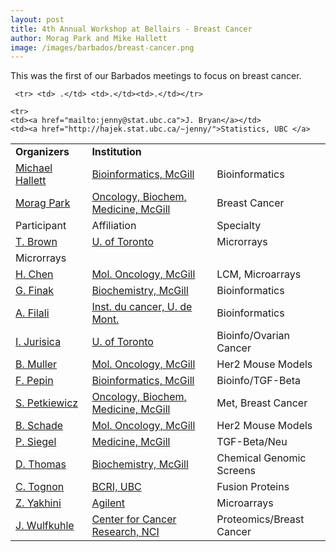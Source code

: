 ```yaml
---
layout: post
title: 4th Annual Workshop at Bellairs - Breast Cancer
author: Morag Park and Mike Hallett
image: /images/barbados/breast-cancer.png
---
```


This was the first of our Barbados meetings to focus on breast cancer. 

<table class="t1" width="624" cellspacing="0" cellpadding="0">
<tbody>
<tr>
<td class="td1" valign="middle"><span class="p1"><strong>Organizers</strong></span></td>
<td class="td2" valign="middle"><span class="p1"><strong>Institution</strong></span></td>
</tr>
<tr>   <td WIDTH="20%"><a href="mailto:hallett@mcb.mcgill.ca">Michael 
      Hallett</a></td>
    <td WIDTH="33%"><a href="http://www.mcb.mcgill.ca/~hallett">Bioinformatics, McGill</a></td>
    <td>Bioinformatics
</tr>

  <tr>
    <td width="12%"><a href="mailto:morag.park@McGill.ca">Morag Park</a></td>
    <td width="26%"><a href="http://www.mcgill.ca/biochemistry/department/faculty/park/">Oncology, Biochem, Medicine,
      McGill </a></td> <td>Breast Cancer</tr>
  
     <tr> <td> .</td> <td>.</td><td>.</td></tr>
     
  <tr> 
    <td WIDTH="12%">Participant</td>
    <td WIDTH="26%">Affiliation</td>
<td WIDTH="26%">Specialty</td>    </tr>
  <tr> 
    <td><a href="mailto:juris@ai.toronto.edu">T. Brown</a></td>
    <td><a href="http://www.cs.toronto.edu/~juris">U. of Toronto </a>
<td>Microrrays</td>  </tr>


    <tr> 
    <td><a href="mailto:jenny@stat.ubc.ca">J. Bryan</a></td>
    <td><a href="http://hajek.stat.ubc.ca/~jenny/">Statistics, UBC </a>
<td>Microrrays</td>  </tr>

<tr> 
    <td><a href="mailto:haiying4316@yahoo.com">H. Chen</a></td>
    <td><a href="http://www.mcgill.ca/oncology">Mol. Oncology, McGill </a>
<td>LCM, Microarrays</td>  </tr>


  <tr>
    <td><a href="mailto:finak@mcb.mcgill.ca">G. Finak</a></td> 
    <td><a href="http://www.mcb.mcgill.ca/~finak">Biochemistry, McGill </a></td> <td>Bioinformatics</td>
     </tr>


<tr>
<td><a href="mailto:alifilali2003@yahoo.ca">A. Filali</a></td> 
<td><a href="http://www.icm.qc.ca/">Inst. du cancer, U. de Mont.  </a></td> 
<td>Bioinformatics</td>
     </tr>

   <tr> 
    <td><a href="mailto:juris@ai.toronto.edu">I. Jurisica</a></td> <td> <a href="http://www.cs.toronto.edu/~juris">U. of Toronto </a> </td>
    <td>Bioinfo/Ovarian Cancer
           <tr> 
     <td><a href="mailto:muller@molonc.mcgill.ca">B. Muller</a></td> <td><a href="http://www.mcgill.ca/biochemistry/department/faculty/muller/">Mol. Oncology, McGill </a></td> <td>Her2 Mouse Models</td>
   
  <tr> 
        <td><a href="mailto:francois@mcb.mcgill.ca">F. Pepin</a></td> <td><a href="http://www.mcb.mcgill.ca">Bioinformatics, McGill </a></td><td>Bioinfo/TGF-Beta</td>
    <tr> 
     <td><a href="mailto:stephanie.petkiewicz@muhc.mcgill.ca">S. Petkiewicz</a></td><td><a href="http://www.mcgill.ca/biochemistry/department/faculty/park/">Oncology, Biochem, Medicine,
      McGill  </a> </td>
     <td>Met, Breast Cancer
     <tr> 
        <tr> 
     <td><a href="mailto:peter.siegel@mcgill.ca">B. Schade</a></td><td><a href="http://www.mcgill.ca/biochemistry/">Mol. Oncology, McGill </a></td><td>Her2 Mouse Models</td>
        <tr> 
     <td><a href="mailto:peter.siegel@mcgill.ca">P. Siegel</a></td><td><a href="http://www.medicine.mcgill.ca/">Medicine, McGill </a></td><td>TGF-Beta/Neu</td>
   <tr> 
     <td><a href="mailto:david.thomas@mcgill.ca">D. Thomas</a></td><td><a href="http://www.mcgill.ca/biochemistry/department/faculty/thomas/">Biochemistry, McGill </a></td><td>Chemical Genomic Screens</td>
     <tr> 
    <td><a href="mailto:ctognon@interchange.ubc.ca">C. Tognon<a/></td><td><a href="http://www.bcricwh.bc.ca/our_research/researchers/researcher_by_name/poul_sorenson.htm">
    BCRI, UBC <a/></td><td>Fusion Proteins</td>
      <tr> 
   <tr> 
    <td><a href="mailto:zohar_yakhini@agilent.com ">Z. Yakhini</a></td><td><a href="http://www.labs.agilent.com/">Agilent </a></td><td>Microarrays </tr>
  <tr> 
    <td><a href="mailto:wulfkuhle@cber.fda.gov">J. Wulfkuhle</a></td><td><a href="http://www.labs.agilent.com/">Center for Cancer Research, NCI </a></td><td>Proteomics/Breast Cancer</td> </tr>

  </tr>
</table>
